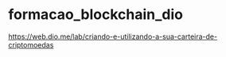 # formacao_blockchain_dio
https://web.dio.me/lab/criando-e-utilizando-a-sua-carteira-de-criptomoedas
